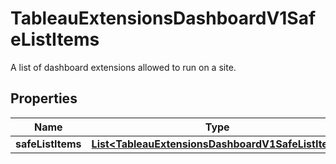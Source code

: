 

# TableauExtensionsDashboardV1SafeListItems

A list of dashboard extensions allowed to run on a site.

## Properties

| Name | Type | Description | Notes |
|------------ | ------------- | ------------- | -------------|
|**safeListItems** | [**List&lt;TableauExtensionsDashboardV1SafeListItem&gt;**](TableauExtensionsDashboardV1SafeListItem.md) |  |  [optional] |



